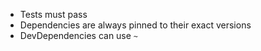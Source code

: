 * Tests must pass
* Dependencies are always pinned to their exact versions
* DevDependencies can use `~`
